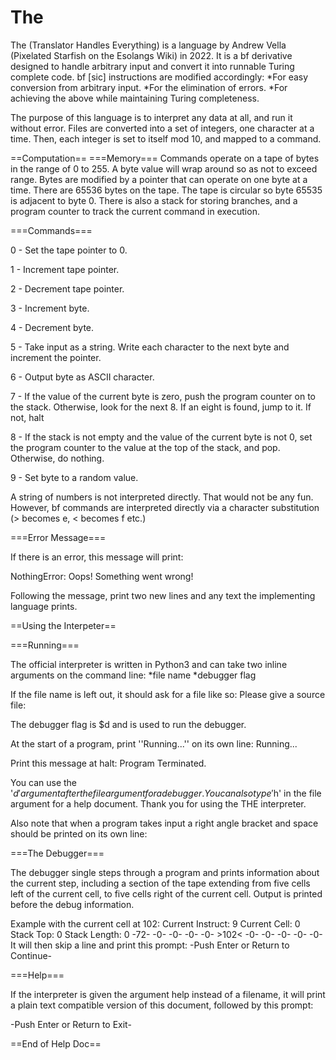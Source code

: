 # The

The (Translator Handles Everything) is a language by Andrew Vella (Pixelated Starfish on the Esolangs Wiki) in 2022.
It is a bf derivative designed to handle arbitrary input and convert it into runnable Turing complete code.
bf [sic] instructions are modified accordingly:
*For easy conversion from arbitrary input.
*For the elimination of errors.
*For achieving the above while maintaining Turing completeness.
 
The purpose of this language is to interpret any data at all, and run it without error.
Files are converted into a set of integers, one character at a time.
Then, each integer is set to itself mod 10, and mapped to a command.
 
==Computation==
===Memory===
Commands operate on a tape of bytes in the range of 0 to 255.
A byte value will wrap around so as not to exceed range.
Bytes are modified by a pointer that can operate on one byte at a time.
There are 65536 bytes on the tape.
The tape is circular so byte 65535 is adjacent to byte 0.
There is also a stack for storing branches, and a program counter to track the current command in execution.
 
===Commands===

 0 - Set the tape pointer to 0.
 
 1 - Increment tape pointer.
 
 2 - Decrement tape pointer.
 
 3 - Increment byte.
 
 4 - Decrement byte.
 
 5 - Take input as a string.
     Write each character to the next byte and increment the pointer.
 
 6 - Output byte as ASCII character.
 
 7 - If the value of the current byte is zero, push the program counter on to the stack.
     Otherwise, look for the next 8. If an eight is found, jump to it. If not, halt
 
 8 - If the stack is not empty and the value of the current byte is not 0,
     set the program counter to the value at the top of the stack, and pop.
     Otherwise, do nothing.
 
 9 - Set byte to a random value.
 
A string of numbers is not interpreted directly. That would not be any fun.
However, bf commands are interpreted directly via a character substitution (> becomes e, < becomes f etc.)
 
===Error Message===
 
If there is an error, this message will print:
 
 NothingError: Oops! Something went wrong!
 
Following the message, print two new lines and any text the implementing language prints.
 
==Using the Interpeter==

===Running===

The official interpreter is written in Python3 and can take two inline arguments on the command line:
*file name
*debugger flag
 
If the file name is left out, it should ask for a file like so:
 Please give a source file:
 > 
 
The debugger flag is $d and is used to run the debugger.
 
At the start of a program, print ''Running...'' on its own line:
 Running...
 
Print this message at halt:
 Program Terminated.
 
 You can use the '$d' argument after the file argument for a debugger.
 You can also type '$h' in the file argument for a help document.
 Thank you for using the THE interpreter.
 
Also note that when a program takes input a right angle bracket and space should be printed on its own line:
 >
 
===The Debugger===

The debugger single steps through a program and prints information about the current step, including a section of the tape extending from five cells left of the current cell, to five cells right of the current cell.
Output is printed before the debug information.
 
 
Example with the current cell at 102:
 Current Instruct: 9
 Current Cell: 0
 Stack Top: 0
 Stack Length: 0
  -72-  -0-  -0-  -0-  -0-  >102<  -0-  -0-  -0-  -0-  -0-
It will then skip a line and print this prompt: 
 -Push Enter or Return to Continue-
 
===Help===

If the interpreter is given the argument help instead of a filename, it will print a plain text compatible version of this document, followed by this prompt:
 
 -Push Enter or Return to Exit-
 
 ==End of Help Doc==
 
